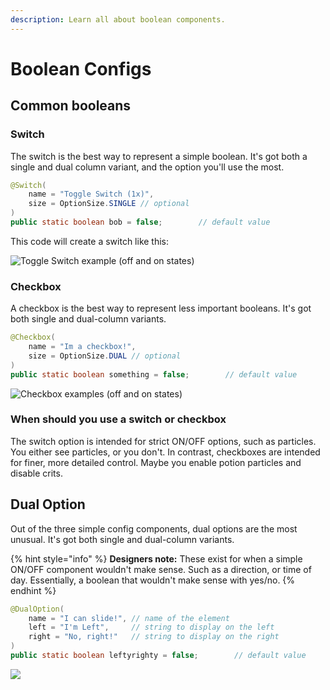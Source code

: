 ```yaml
---
description: Learn all about boolean components.
---
```


# Boolean Configs

## Common booleans

### Switch

The switch is the best way to represent a simple boolean. It's got both a single and dual column variant, and the option you'll use the most.

```java
@Switch(
    name = "Toggle Switch (1x)",
    size = OptionSize.SINGLE // optional
)
public static boolean bob = false;        // default value
```

This code will create a switch like this:

![Toggle Switch example (off and on states)](<../../.gitbook/assets/image (17).png>)

### Checkbox

A checkbox is the best way to represent less important booleans. It's got both single and dual-column variants.

```java
@Checkbox(
    name = "Im a checkbox!",
    size = OptionSize.DUAL // optional
)
public static boolean something = false;        // default value
```

![Checkbox examples (off and on states)](<../../.gitbook/assets/image (4).png>)

### When should you use a switch or checkbox

The switch option is intended for strict ON/OFF options, such as particles. You either see particles, or you don't. In contrast, checkboxes are intended for finer, more detailed control. Maybe you enable potion particles and disable crits.&#x20;

## Dual Option

Out of the three simple config components, dual options are the most unusual. It's got both single and dual-column variants.

{% hint style="info" %}
**Designers note:** These exist for when a simple ON/OFF component wouldn't make sense. Such as a direction, or time of day. Essentially, a boolean that wouldn't make sense with yes/no.
{% endhint %}

```java
@DualOption(
    name = "I can slide!", // name of the element
    left = "I'm Left",     // string to display on the left
    right = "No, right!"   // string to display on the right
)
public static boolean leftyrighty = false;        // default value
```

![](<../../.gitbook/assets/image (7).png>)
